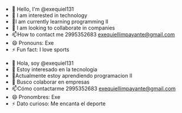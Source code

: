 - 👋 Hello, I'm @exequiel131
- 👀 I am interested in technology 
- 🌱I am currently learning programming II
- 💞️ I am looking to collaborate in companies
- 📫How to contact me 2995352683 exequiellimpayante@gmail.com 
- 😄 Pronouns: Exe
- ⚡ Fun fact: I love sports

<!---
exequiel131/exequiel131 is a ✨ special ✨ repository because its `README.md` (this file) appears in your GitHub profile.
You can click the Preview link to see the changes.
--->
- 👋 Hola, soy @exequiel131
- 👀 Estoy interesado en la tecnologia 
- 🌱Actualmente estoy aprendiendo programacion II
- 💞️ Busco colaborar en empresas
- 📫Cómo contactarme 2995352683 exequiellimpayante@gmail.com 
- 😄 Pronombres: Exe
- ⚡ Dato curioso: Me encanta el deporte

<!---
exequiel131/exequiel131 es un repositorio ✨ especial ✨ porque su `README.md` (este archivo) aparece en tu perfil de GitHub.
Puede hacer clic en el enlace Vista previa para ver los cambios.
--->
